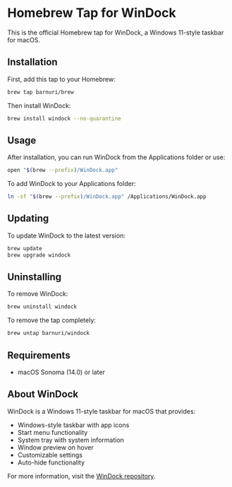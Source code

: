 # Homebrew Tap for WinDock

This is the official Homebrew tap for WinDock, a Windows 11-style taskbar for macOS.

## Installation

First, add this tap to your Homebrew:

```bash
brew tap barnuri/brew
```

Then install WinDock:

```bash
brew install windock --no-quarantine
```

## Usage

After installation, you can run WinDock from the Applications folder or use:

```bash
open "$(brew --prefix)/WinDock.app"
```

To add WinDock to your Applications folder:

```bash
ln -sf "$(brew --prefix)/WinDock.app" /Applications/WinDock.app
```

## Updating

To update WinDock to the latest version:

```bash
brew update
brew upgrade windock
```

## Uninstalling

To remove WinDock:

```bash
brew uninstall windock
```

To remove the tap completely:

```bash
brew untap barnuri/windock
```

## Requirements

-   macOS Sonoma (14.0) or later

## About WinDock

WinDock is a Windows 11-style taskbar for macOS that provides:

-   Windows-style taskbar with app icons
-   Start menu functionality
-   System tray with system information
-   Window preview on hover
-   Customizable settings
-   Auto-hide functionality

For more information, visit the [WinDock repository](https://github.com/barnuri/win-dock).
